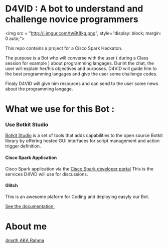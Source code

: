 # D4VID : A bot to understand and challenge novice programmers

<img    src = "http://i.imgur.com/twBt8kg.png", style="display: block;
    margin: 0 auto;"></img>

This repo contains a project for a  Cisco Spark Hackaton.

The purpose is a Bot who will converse with the user ( during a Class session for example ) about programming langages.
Durint the chat, the user will explain her/his objectives and purposes. D4VID will guide him to the best programming langages and give the user some challenge codes.

Finaly D4VID will give him resources and can send to the user some news about the programming langage.


# What we use for this Bot :


### Use Botkit Studio
[Botkit Studio](https://studio.botkit.ai/signup?code=ciscoglitch) is a set of tools that adds capabilities to the open source Botkit library by offering hosted GUI interfaces for script management and action trigger definition. 



#### Cisco Spark Application 
 Cisco Spark application via the [Cisco Spark developer portal](https://developer.ciscospark.com/)
 This is the services D4VID will use for discussions. 




#### Glitch

This is an awesome plaform for Coding and deploying easyly our Bot.

[See the documentation.](https://glitch.com/about/)




# About me

[4math AKA Rahma](http://rahma.io)